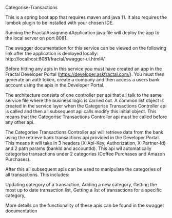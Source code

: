 Categorise-Transactions

This is a spring boot app that requires maven and java 11. It also requires the lombok plugin to be installed with your chosen IDE.

Running the FractalAssignmentApplication java file will deploy the app to the local server on port 8081.

The swagger documentation for this service can be viewed on the following link after the application is deployed locally:
http://localhost:8081/fractal/swagger-ui.html#/

Before hitting any apis in this service you must have created an app in the Fractal Developer Portal (https://developer.askfractal.com/).
You must then generate an auth token, create a company and then access a users bank account using the apis in the Developer Portal.

The architecture consists of one controller per api that all talk to the same service file where the business logic is carried out.
A common list object is created in the service layer when the Categorise Transactions Controller api is called and then all subsequent api calls modify this initial object. 
This means that the Categorise Transactions Controller api must be called before any other api.

The Categorise Transactions Controller api will retrieve data from the bank using the retrieve bank transactions api provided in the Developer Portal.
This means it will take in 3 headers (X-Api-Key, Authorization, X-Partner-Id) and 2 path params (bankId and accountId).
This api wil automatically categorise transactions under 2 categories (Coffee Purchases and Amazon Purchases).

After this all subsequent apis can be used to manipulate the categories of all transactions. This includes:

Updating category of a transaction,
Adding a new category,
Getting the most up to date transaction list,
Getting a list of transactions for a specific category,

More details on the functionality of these apis can be found in the swagger documentation

